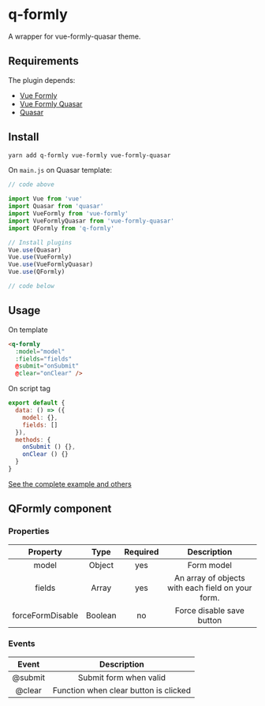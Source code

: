 # q-formly

A wrapper for vue-formly-quasar theme.

## Requirements

The plugin depends:

+ [Vue Formly](https://github.com/formly-js/vue-formly)
+ [Vue Formly Quasar](https://github.com/decision6/vue-formly-quasar)
+ [Quasar](http://quasar-framework.org/guide/)

## Install

```bash
yarn add q-formly vue-formly vue-formly-quasar
```

On `main.js` on Quasar template:

```js
// code above

import Vue from 'vue'
import Quasar from 'quasar'
import VueFormly from 'vue-formly'
import VueFormlyQuasar from 'vue-formly-quasar'
import QFormly from 'q-formly'

// Install plugins
Vue.use(Quasar)
Vue.use(VueFormly)
Vue.use(VueFormlyQuasar)
Vue.use(QFormly)

// code below
```

## Usage

On template

```html
<q-formly
  :model="model"
  :fields="fields"
  @submit="onSubmit"
  @clear="onClear" />
```

On script tag

```js
export default {
  data: () => ({
    model: {},
    fields: []
  }),
  methods: {
    onSubmit () {},
    onClear () {}
  }
}
```

[See the complete example and others](https://decision6.github.io/q-formly/)

## QFormly component

### Properties

|     Property     |   Type  | Required |                    Description                    |
|:----------------:|:-------:|:--------:|:-------------------------------------------------:|
|       model      |  Object |    yes   |                     Form model                    |
|      fields      |  Array  |    yes   | An array of objects with each field on your form. |
| forceFormDisable | Boolean |    no    |             Force disable save button             |

### Events

|  Event  |              Description              |
|:-------:|:-------------------------------------:|
| @submit |         Submit form when valid        |
| @clear  | Function when clear button is clicked |
